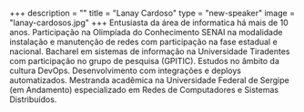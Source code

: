 +++
description = ""
title = "Lanay Cardoso"
type = "new-speaker"
image = "lanay-cardosos.jpg"
+++
Entusiasta da área de informatica há mais de 10 anos. Participação na Olimpíada do Conhecimento SENAI na modalidade instalação e manutenção de redes com participação na fase estadual e nacional. Bacharel em sistemas de informação na Universidade Tiradentes com participação no grupo de pesquisa (GPITIC). Estudos no âmbito da cultura DevOps. Desenvolvimento com integrações e deploys automatizados. Mestranda acadêmica na Universidade Federal de Sergipe (em Andamento) especializado em Redes de Computadores e Sistemas Distribuídos.